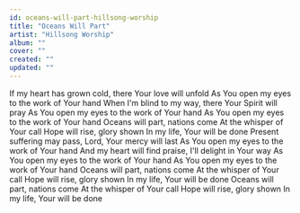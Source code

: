 ```yaml
---
id: oceans-will-part-hillsong-worship
title: "Oceans Will Part"
artist: "Hillsong Worship"
album: ""
cover: ""
created: ""
updated: ""
---
```


If my heart has grown cold, there Your love will unfold
As You open my eyes to the work of Your hand
When I'm blind to my way, there Your Spirit will pray
As You open my eyes to the work of Your hand
As You open my eyes to the work of Your hand
Oceans will part, nations come
At the whisper of Your call
Hope will rise, glory shown
In my life, Your will be done
Present suffering may pass, Lord, Your mercy will last
As You open my eyes to the work of Your hand
And my heart will find praise, I'll delight in Your way
As You open my eyes to the work of Your hand
As You open my eyes to the work of Your hand
Oceans will part, nations come
At the whisper of Your call
Hope will rise, glory shown
In my life, Your will be done
Oceans will part, nations come
At the whisper of Your call
Hope will rise, glory shown
In my life, Your will be done